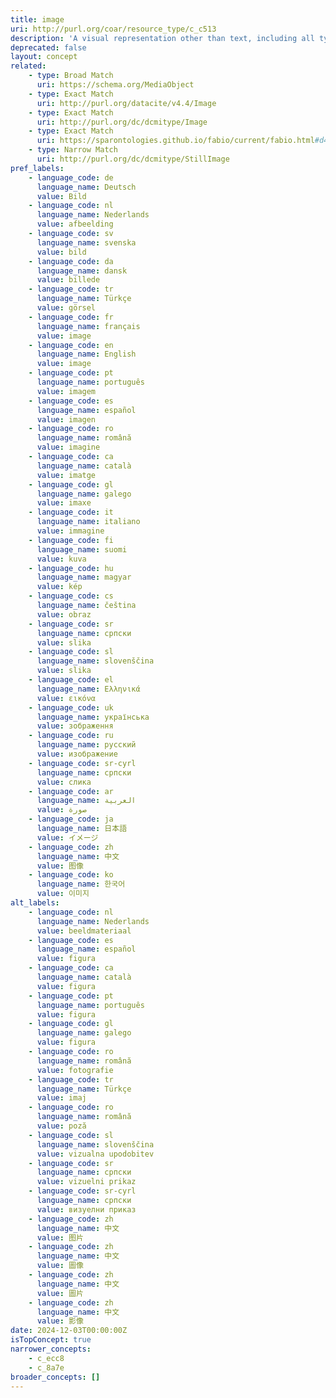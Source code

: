 ```yaml
---
title: image
uri: http://purl.org/coar/resource_type/c_c513
description: 'A visual representation other than text, including all types of moving image and still image. [Source: Adapted from  http://purl.org/dc/dcmitype/Image]'
deprecated: false
layout: concept
related:
    - type: Broad Match
      uri: https://schema.org/MediaObject
    - type: Exact Match
      uri: http://purl.org/datacite/v4.4/Image
    - type: Exact Match
      uri: http://purl.org/dc/dcmitype/Image
    - type: Exact Match
      uri: https://sparontologies.github.io/fabio/current/fabio.html#d4e3436
    - type: Narrow Match
      uri: http://purl.org/dc/dcmitype/StillImage
pref_labels:
    - language_code: de
      language_name: Deutsch
      value: Bild
    - language_code: nl
      language_name: Nederlands
      value: afbeelding
    - language_code: sv
      language_name: svenska
      value: bild
    - language_code: da
      language_name: dansk
      value: billede
    - language_code: tr
      language_name: Türkçe
      value: görsel
    - language_code: fr
      language_name: français
      value: image
    - language_code: en
      language_name: English
      value: image
    - language_code: pt
      language_name: português
      value: imagem
    - language_code: es
      language_name: español
      value: imagen
    - language_code: ro
      language_name: română
      value: imagine
    - language_code: ca
      language_name: català
      value: imatge
    - language_code: gl
      language_name: galego
      value: imaxe
    - language_code: it
      language_name: italiano
      value: immagine
    - language_code: fi
      language_name: suomi
      value: kuva
    - language_code: hu
      language_name: magyar
      value: kép
    - language_code: cs
      language_name: čeština
      value: obraz
    - language_code: sr
      language_name: српски
      value: slika
    - language_code: sl
      language_name: slovenščina
      value: slika
    - language_code: el
      language_name: Ελληνικά
      value: εικόνα
    - language_code: uk
      language_name: українська
      value: зображення
    - language_code: ru
      language_name: русский
      value: изображение
    - language_code: sr-cyrl
      language_name: српски
      value: слика
    - language_code: ar
      language_name: العربية
      value: صورة
    - language_code: ja
      language_name: 日本語
      value: イメージ
    - language_code: zh
      language_name: 中文
      value: 图像
    - language_code: ko
      language_name: 한국어
      value: 이미지
alt_labels:
    - language_code: nl
      language_name: Nederlands
      value: beeldmateriaal
    - language_code: es
      language_name: español
      value: figura
    - language_code: ca
      language_name: català
      value: figura
    - language_code: pt
      language_name: português
      value: figura
    - language_code: gl
      language_name: galego
      value: figura
    - language_code: ro
      language_name: română
      value: fotografie
    - language_code: tr
      language_name: Türkçe
      value: imaj
    - language_code: ro
      language_name: română
      value: poză
    - language_code: sl
      language_name: slovenščina
      value: vizualna upodobitev
    - language_code: sr
      language_name: српски
      value: vizuelni prikaz
    - language_code: sr-cyrl
      language_name: српски
      value: визуелни приказ
    - language_code: zh
      language_name: 中文
      value: 图片
    - language_code: zh
      language_name: 中文
      value: 圖像
    - language_code: zh
      language_name: 中文
      value: 圖片
    - language_code: zh
      language_name: 中文
      value: 影像
date: 2024-12-03T00:00:00Z
isTopConcept: true
narrower_concepts:
    - c_ecc8
    - c_8a7e
broader_concepts: []
---
```


